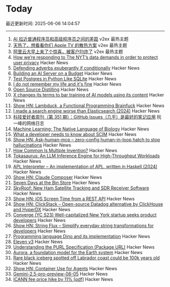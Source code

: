 # Today

最近更新时间: 2025-06-06 14:04:57

--- 
1. [AI 拉近普通程序员和高级程序员之间的差距](https://www.v2ex.com/t/1136729) v2ex 最热主题
2. [天热了，想看看你们 Apple TV 的散热方案](https://www.v2ex.com/t/1136718) v2ex 最热主题
3. [阿里云大早上来了个惊喜，被客户叼炸了](https://www.v2ex.com/t/1136705) v2ex 最热主题
4. [How we’re responding to The NYT’s data demands in order to protect user privacy](https://openai.com/index/response-to-nyt-data-demands/) Hacker News
5. [Defending adverbs exuberantly if conditionally](https://countercraft.substack.com/p/defending-adverbs-exuberantly-if) Hacker News
6. [Building an AI Server on a Budget](https://www.informationga.in/blog/building-an-ai-server-on-a-budget) Hacker News
7. [Test Postgres in Python Like SQLite](https://github.com/wey-gu/py-pglite) Hacker News
8. [I do not remember my life and it's fine](https://aethermug.com/posts/i-do-not-remember-my-life-and-it-s-fine) Hacker News
9. [Open Source Distilling](https://opensourcedistilling.com/) Hacker News
10. [X changes its terms to bar training of AI models using its content](https://techcrunch.com/2025/06/05/x-changes-its-terms-to-bar-training-of-ai-models-using-its-content/) Hacker News
11. [Show HN: Lambduck, a Functional Programming Brainfuck](https://imjakingit.github.io/lambduck/) Hacker News
12. [I made a search engine worse than Elasticsearch (2024)](https://softwaredoug.com/blog/2024/08/06/i-made-search-worse-elasticsearch) Hacker News
13. [科技爱好者周刊（第 351 期）：GitHub Issues（几乎）是最好的笔记应用](http://www.ruanyifeng.com/blog/2025/06/weekly-issue-351.html) 阮一峰的网络日志
14. [Machine Learning: The Native Language of Biology](https://decodingbiology.substack.com/p/machine-learning-the-native-language) Hacker News
15. [What a developer needs to know about SCIM](https://tesseral.com/blog/what-a-developer-needs-to-know-about-scim) Hacker News
16. [Show HN: Ask-human-mcp – zero-config human-in-loop hatch to stop hallucinations](https://masonyarbrough.com/blog/ask-human) Hacker News
17. [How Common Is Multiple Invention?](https://www.construction-physics.com/p/how-often-do-inventions-have-multiple) Hacker News
18. [Tokasaurus: An LLM Inference Engine for High-Throughput Workloads](https://scalingintelligence.stanford.edu/blogs/tokasaurus/) Hacker News
19. [APL Interpreter – An implementation of APL, written in Haskell (2024)](https://scharenbroch.dev/projects/apl-interpreter/) Hacker News
20. [Show HN: Claude Composer](https://github.com/possibilities/claude-composer) Hacker News
21. [Seven Days at the Bin Store](https://defector.com/seven-days-at-the-bin-store) Hacker News
22. [SkyRoof: New Ham Satellite Tracking and SDR Receiver Software](https://www.rtl-sdr.com/skyroof-new-ham-satellite-tracking-and-sdr-receiver-software/) Hacker News
23. [Show HN: iOS Screen Time from a REST API](https://www.thescreentimenetwork.com/api/) Hacker News
24. [Show HN: ClickStack – Open-source Datadog alternative by ClickHouse and HyperDX](https://github.com/hyperdxio/hyperdx) Hacker News
25. [Converge (YC S23) Well-capitalized New York startup seeks product developers](https://www.runconverge.com/careers) Hacker News
26. [Show HN: String Flux – Simplify everyday string transformations for developers](https://stringflux.io) Hacker News
27. [Programming language Dino and its implementation](https://github.com/dino-lang/dino) Hacker News
28. [Eleven v3](https://elevenlabs.io/v3) Hacker News
29. [Understanding the PURL Specification (Package URL)](https://fossa.com/blog/understanding-purl-specification-package-url/) Hacker News
30. [Aurora, a foundation model for the Earth system](https://www.nytimes.com/2025/05/21/climate/ai-weather-models-aurora-microsoft.html) Hacker News
31. [Rare black iceberg spotted off Labrador coast could be 100k years old](https://www.cbc.ca/news/canada/newfoundland-labrador/black-iceberg-labrador-coast-1.7551078) Hacker News
32. [Show HN: Container Use for Agents](https://github.com/dagger/container-use) Hacker News
33. [Gemini-2.5-pro-preview-06-05](https://deepmind.google/models/gemini/pro/) Hacker News
34. [ICANN fee price hike by 11% [pdf]](https://itp.cdn.icann.org/en/files/contracted-parties-communications/attn-planned-variable-accreditation-fee-adjustment-24oct24-en.pdf) Hacker News
